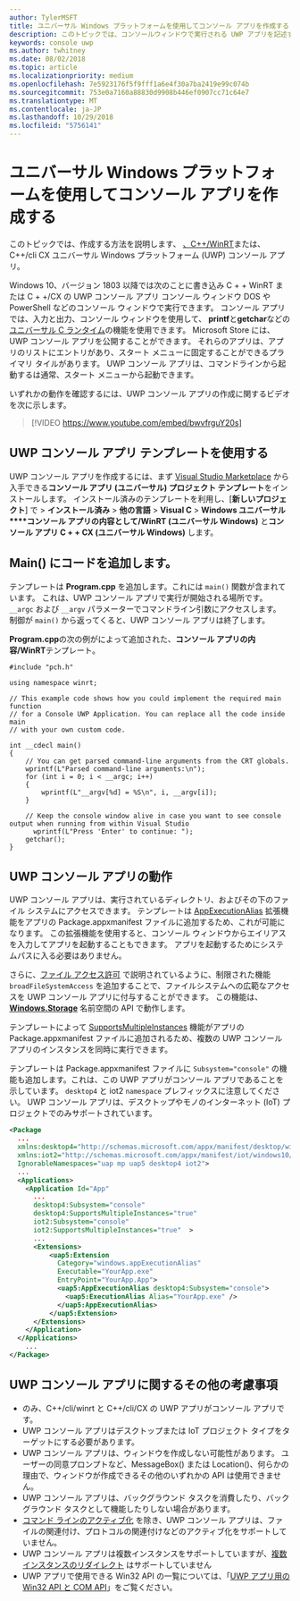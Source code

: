 ```yaml
---
author: TylerMSFT
title: ユニバーサル Windows プラットフォームを使用してコンソール アプリを作成する
description: このトピックでは、コンソールウィンドウで実行される UWP アプリを記述する方法について説明します。
keywords: console uwp
ms.author: twhitney
ms.date: 08/02/2018
ms.topic: article
ms.localizationpriority: medium
ms.openlocfilehash: 7e5923176f5f9fff1a6e4f30a7ba2419e99c074b
ms.sourcegitcommit: 753e0a7160a88830d9908b446ef0907cc71c64e7
ms.translationtype: MT
ms.contentlocale: ja-JP
ms.lasthandoff: 10/29/2018
ms.locfileid: "5756141"
---
```

# <a name="create-a-universal-windows-platform-console-app"></a>ユニバーサル Windows プラットフォームを使用してコンソール アプリを作成する

このトピックでは、作成する方法を説明します、 [、C++/WinRT](/windows/uwp/cpp-and-winrt-apis/intro-to-using-cpp-with-winrt)または、C++/cli CX ユニバーサル Windows プラットフォーム (UWP) コンソール アプリ。

Windows 10、バージョン 1803 以降では次のことに書き込み C + + WinRT または C + +/CX の UWP コンソール アプリ コンソール ウィンドウ DOS や PowerShell などのコンソール ウィンドウで実行できます。 コンソール アプリでは、入力と出力、コンソール ウィンドウを使用して、 **printf**と**getchar**などの[ユニバーサル C ランタイム](/cpp/c-runtime-library/reference/crt-alphabetical-function-reference)の機能を使用できます。 Microsoft Store には、UWP コンソール アプリを公開することができます。 それらのアプリは、アプリのリストにエントリがあり、スタート メニューに固定することができるプライマリ タイルがあります。 UWP コンソール アプリは、コマンドラインから起動するは通常、スタート メニューから起動できます。

いずれかの動作を確認するには、UWP コンソール アプリの作成に関するビデオを次に示します。

> [!VIDEO https://www.youtube.com/embed/bwvfrguY20s]

## <a name="use-a-uwp-console-app-template"></a>UWP コンソール アプリ テンプレートを使用する 

UWP コンソール アプリを作成するには、まず [Visual Studio Marketplace](https://marketplace.visualstudio.com/items?itemName=AndrewWhitechapelMSFT.ConsoleAppUniversal) から入手できる**コンソール アプリ (ユニバーサル) プロジェクト テンプレート**をインストールします。 インストール済みのテンプレートを利用し、[**新しいプロジェクト**] で > **インストール済み** > **他の言語** > **Visual C** > **Windows ユニバーサル****コンソール アプリの内容として/WinRT (ユニバーサル Windows)** と**コンソール アプリ C + + CX (ユニバーサル Windows)** します。

## <a name="add-your-code-to-main"></a>Main() にコードを追加します。

テンプレートは **Program.cpp** を追加します。これには `main()` 関数が含まれています。 これは、UWP コンソール アプリで実行が開始される場所です。 `__argc` および `__argv` パラメーターでコマンドライン引数にアクセスします。 制御が `main()` から返ってくると、UWP コンソール アプリは終了します。

**Program.cpp**の次の例がによって追加された、**コンソール アプリの内容/WinRT**テンプレート。

```cppwinrt
#include "pch.h"

using namespace winrt;

// This example code shows how you could implement the required main function
// for a Console UWP Application. You can replace all the code inside main
// with your own custom code.

int __cdecl main()
{
    // You can get parsed command-line arguments from the CRT globals.
    wprintf(L"Parsed command-line arguments:\n");
    for (int i = 0; i < __argc; i++)
    {
        wprintf(L"__argv[%d] = %S\n", i, __argv[i]);
    }

    // Keep the console window alive in case you want to see console output when running from within Visual Studio
      wprintf(L"Press 'Enter' to continue: ");
    getchar();
}
```

## <a name="uwp-console-app-behavior"></a>UWP コンソール アプリの動作

UWP コンソール アプリは、実行されているディレクトリ、およびその下のファイル システムにアクセスできます。 テンプレートは [AppExecutionAlias](https://docs.microsoft.com/uwp/schemas/appxpackage/uapmanifestschema/element-uap5-appexecutionalias) 拡張機能をアプリの Package.appxmanifest ファイルに追加するため、これが可能になります。 この拡張機能を使用すると、コンソール ウィンドウからエイリアスを入力してアプリを起動することもできます。 アプリを起動するためにシステムパスに入る必要はありません。

さらに、[ファイル アクセス許可](https://docs.microsoft.com/windows/uwp/files/file-access-permissions) で説明されているように、制限された機能 `broadFileSystemAccess` を追加することで、ファイルシステムへの広範なアクセスを UWP コンソール アプリに付与することができます。 この機能は、[**Windows.Storage**](https://msdn.microsoft.com/library/windows/apps/BR227346) 名前空間の API で動作します。

テンプレートによって [SupportsMultipleInstances](multi-instance-uwp.md) 機能がアプリの Package.appxmanifest ファイルに追加されるため、複数の UWP コンソール アプリのインスタンスを同時に実行できます。

テンプレートは Package.appxmanifest ファイルに `Subsystem="console"` の機能も追加します。これは、この UWP アプリがコンソール アプリであることを示しています。 `desktop4` と iot2 `namespace` プレフィックスに注意してください。 UWP コンソール アプリは、デスクトップやモノのインターネット (IoT) プロジェクトでのみサポートされています。

```xml
<Package
  ...
  xmlns:desktop4="http://schemas.microsoft.com/appx/manifest/desktop/windows10/4" 
  xmlns:iot2="http://schemas.microsoft.com/appx/manifest/iot/windows10/2" 
  IgnorableNamespaces="uap mp uap5 desktop4 iot2">
  ...
  <Applications>
    <Application Id="App"
      ...
      desktop4:Subsystem="console" 
      desktop4:SupportsMultipleInstances="true" 
      iot2:Subsystem="console" 
      iot2:SupportsMultipleInstances="true"  >
      ...
      <Extensions>
          <uap5:Extension 
            Category="windows.appExecutionAlias" 
            Executable="YourApp.exe" 
            EntryPoint="YourApp.App">
            <uap5:AppExecutionAlias desktop4:Subsystem="console">
              <uap5:ExecutionAlias Alias="YourApp.exe" />
            </uap5:AppExecutionAlias>
          </uap5:Extension>
      </Extensions>
    </Application>
  </Applications>
    ...
</Package>
```

## <a name="additional-considerations-for-uwp-console-apps"></a>UWP コンソール アプリに関するその他の考慮事項

- のみ、C++/cli/winrt と C++/cli/CX の UWP アプリがコンソール アプリです。
- UWP コンソール アプリはデスクトップまたは IoT プロジェクト タイプをターゲットにする必要があります。
- UWP コンソール アプリは、ウィンドウを作成しない可能性があります。 ユーザーの同意プロンプトなど、MessageBox() または Location()、何らかの理由で、ウィンドウが作成できるその他のいずれかの API は使用できません。
- UWP コンソール アプリは、バックグラウンド タスクを消費したり、バックグラウンド タスクとして機能したりしない場合があります。
- [コマンド ラインのアクティブ化](https://blogs.windows.com/buildingapps/2017/07/05/command-line-activation-universal-windows-apps/#5YJUzjBoXCL4MhAe.97) を除き、UWP コンソール アプリは、ファイルの関連付け、プロトコルの関連付けなどのアクティブ化をサポートしていません。
- UWP コンソール アプリは複数インスタンスをサポートしていますが、[複数インスタンスのリダイレクト](multi-instance-uwp.md) はサポートしていません
- UWP アプリで使用できる Win32 API の一覧については、「[UWP アプリ用の Win32 API と COM API](https://docs.microsoft.com/uwp/win32-and-com/win32-and-com-for-uwp-apps)」をご覧ください。